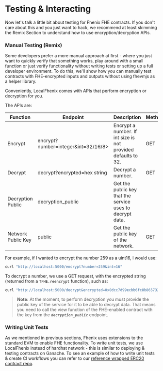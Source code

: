 # Testing & Interacting

Now let's talk a little bit about testing for Fhenix FHE contracts. If you don't care about this and you just want to hack, we recommend at least skimming the Remix Section to understand how to use encryption/decryption APIs.

### Manual Testing (Remix)

Some developers prefer a more manual approach at first - where you just want to quickly verify that something works, play around with a small function or just verify functionality without writing tests or setting up a full developer environment. To do this, we'll show how you can manually test contracts with FHE-encrypted inputs and outputs without using fhevmjs as a helper library.

Conveniently, LocalFhenix comes with APIs that perform encryption or decryption for you.

The APIs are:

<table>
    <thead>
        <tr>
            <th width="138">Function</th>
            <th width="411.3333333333333">Endpoint</th>
            <th>Description</th>
            <th data-hidden>Method</th>
        </tr>
    </thead>
    <tbody>
        <tr>
            <td>Encrypt</td>
            <td>encrypt?number=integer&int=32/16/8></td>
            <td>Encrypt a number. If int size is not provided defaults to 32.</td>
            <td>GET</td>
        </tr>
        <tr>
            <td>Decrypt</td>
            <td>decrypt?encrypted=hex string</td>
            <td>Decrypt a number.</td>
            <td>GET</td>
        </tr>
        <tr>
            <td>Decryption Public</td>
            <td>decryption_public</td>
            <td>Get the public key that the service uses to decrypt data.</td>
            <td></td>
        </tr>
        <tr>
            <td>Network Public Key</td>
            <td>public</td>
            <td>Get the public key of the network.</td>
            <td>GET</td>
        </tr>
    </tbody>
</table>

For example, if I wanted to encrypt the number 259 as a uint16, I would use:

```bash
curl "http://localhost:5000/encrypt?number=259&int=16"
```

To decrypt a number, we use a GET request, with the encrypted string (returned from a `TFHE.reencrypt` function), such as:

```bash
curl "http://localhost:5000/decrypt&encrypted=0x0dcc7d99ecbb6fc8b8657321b497b39b2bd6017dd4a159b1d1a801e58149422cb5aa4e2d73994bc15e1dc12604a0da1db0"
```

> **Note:** At the moment, to perform decryption you must provide the public key of the service for it to be able to decrypt data. That means you need to call the view function of the FHE-enabled contract with the key from the _**`decryption_public`**_ endpoint.


### Writing Unit Tests

As we mentioned in previous sections, Fhenix uses extensions to the standard EVM to enable FHE functionality. To write unit tests, we use LocalFhenix instead of hardhat network - this is similar to deploying & testing contracts on Ganache. To see an example of how to write unit tests & create CI workflows you can refer to our [reference wrapped ERC20 contract repo](https://github.com/FhenixProtocol/werc20-example).&#x20;

